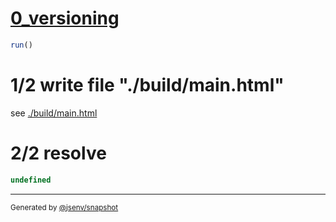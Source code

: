 # [0_versioning](../../importmap_src.test.mjs#L22)

```js
run()
```

# 1/2 write file "./build/main.html"

see [./build/main.html](./build/main.html)

# 2/2 resolve

```js
undefined
```

---

<sub>
  Generated by <a href="https://github.com/jsenv/core/tree/main/packages/independent/snapshot">@jsenv/snapshot</a>
</sub>
